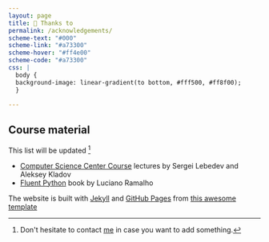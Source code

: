 ```yaml
---
layout: page
title: 🙏 Thanks to
permalink: /acknowledgements/
scheme-text: "#000"
scheme-link: "#a73300"
scheme-hover: "#ff4e00"
scheme-code: "#a73300"
css: |
  body {
  background-image: linear-gradient(to bottom, #fff500, #ff8f00);
  }
  
---
```

## Course material 

This list will be updated [^1]

- [Computer Science Center Course](https://compscicenter.ru/courses/python/2018-autumn/) lectures by Sergei Lebedev and Aleksey Kladov
- [Fluent Python](https://www.oreilly.com/library/view/fluent-python/9781491946237/) book by Luciano Ramalho

[^1]: Don't hesitate to contact [me](https://tiulp.in) in case you want to add something.

The website is built with [Jekyll](https://jekyllrb.com) and [GitHub Pages](https://pages.github.com) from [this awesome template](https://github.com/sparanoid/almace-scaffolding/tree/master)
